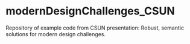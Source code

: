 # modernDesignChallenges_CSUN
Repository of example code from CSUN presentation: Robust, semantic solutions for modern design challenges.

